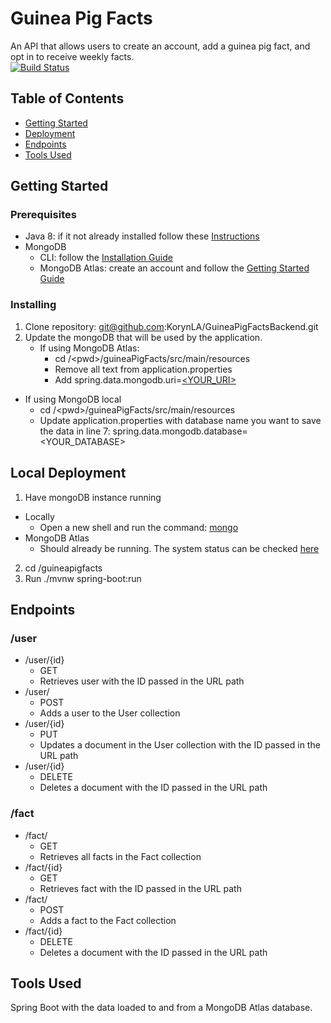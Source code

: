 # Guinea Pig Facts
An API that allows users to create an account, add a guinea pig fact, and opt in to receive weekly facts. 
<br>
[![Build Status](https://travis-ci.com/KorynLA/GuineaPigFactsBackend.svg?branch=master)](https://travis-ci.com/KorynLA/GuineaPigFactsBackend)
## Table of Contents
   * [Getting Started](#gettingStarted)
   * [Deployment](#deployment)
   * [Endpoints](#endpoints)
   * [Tools Used](#toolsUsed)

## Getting Started<a name="gettingStarted"></a>

### Prerequisites
- Java 8: if it not already installed follow these [Instructions](https://java.com/en/download/help/download_options.xml)
- MongoDB 
  - CLI: follow the [Installation Guide](https://docs.mongodb.com/manual/installation/)
  - MongoDB Atlas: create an account and follow the [Getting Started Guide](https://docs.atlas.mongodb.com/getting-started/)
### Installing
1. Clone repository: git@github.com:KorynLA/GuineaPigFactsBackend.git
2. Update the mongoDB that will be used by the application. 
    - If using MongoDB Atlas: 
      - cd /\<pwd>/guineaPigFacts/src/main/resources
      - Remove all text from application.properties
      - Add spring.data.mongodb.uri=[<YOUR_URI>](https://docs.atlas.mongodb.com/tutorial/connect-to-your-cluster/)  
  - If using MongoDB local
    - cd /\<pwd>/guineaPigFacts/src/main/resources
    - Update application.properties with database name you want to save the data in line 7: spring.data.mongodb.database=<YOUR_DATABASE>
## Local Deployment<a name="deployment"></a>
1. Have mongoDB instance running
  - Locally
    - Open a new shell and run the command: [mongo](https://docs.mongodb.com/manual/mongo/#start-the-mongo-shell-and-connect-to-mongodb)
  - MongoDB Atlas
    - Should already be running. The system status can be checked [here](https://status.cloud.mongodb.com/)
2. cd /guineapigfacts
3. Run ./mvnw spring-boot:run

## Endpoints<a name="endpoints"></a>
### /user
  - /user/{id}
    - GET
    - Retrieves user with the ID passed in the URL path
  - /user/
    - POST
    - Adds a user to the User collection
  - /user/{id}
    - PUT
    - Updates a document in the User collection with the ID passed in the URL path
  - /user/{id}
    - DELETE
    - Deletes a document with the ID passed in the URL path
### /fact
  - /fact/
    - GET
    - Retrieves all facts in the Fact collection
  - /fact/{id}
    - GET
    - Retrieves fact with the ID passed in the URL path
  - /fact/
    - POST
    - Adds a fact to the Fact collection
  - /fact/{id}
    - DELETE
    - Deletes a document with the ID passed in the URL path
## Tools Used<a name="toolsUsed"></a>
Spring Boot with the data loaded to and from a MongoDB Atlas database.

